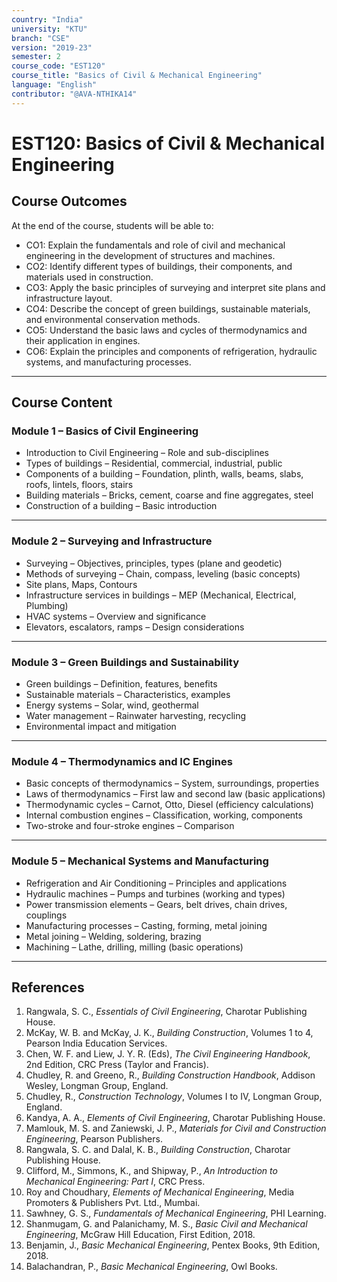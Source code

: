 ```yaml
---
country: "India"
university: "KTU"
branch: "CSE"
version: "2019-23"
semester: 2
course_code: "EST120"
course_title: "Basics of Civil & Mechanical Engineering"
language: "English"
contributor: "@AVA-NTHIKA14"
---
```


# EST120: Basics of Civil & Mechanical Engineering

## Course Outcomes

At the end of the course, students will be able to:

- CO1: Explain the fundamentals and role of civil and mechanical engineering in the development of structures and machines.
- CO2: Identify different types of buildings, their components, and materials used in construction.
- CO3: Apply the basic principles of surveying and interpret site plans and infrastructure layout.
- CO4: Describe the concept of green buildings, sustainable materials, and environmental conservation methods.
- CO5: Understand the basic laws and cycles of thermodynamics and their application in engines.
- CO6: Explain the principles and components of refrigeration, hydraulic systems, and manufacturing processes.

---

## Course Content

### Module 1 – **Basics of Civil Engineering**

- Introduction to Civil Engineering – Role and sub-disciplines  
- Types of buildings – Residential, commercial, industrial, public  
- Components of a building – Foundation, plinth, walls, beams, slabs, roofs, lintels, floors, stairs  
- Building materials – Bricks, cement, coarse and fine aggregates, steel  
- Construction of a building – Basic introduction  

---

### Module 2 – **Surveying and Infrastructure**

- Surveying – Objectives, principles, types (plane and geodetic)  
- Methods of surveying – Chain, compass, leveling (basic concepts)  
- Site plans, Maps, Contours  
- Infrastructure services in buildings – MEP (Mechanical, Electrical, Plumbing)  
- HVAC systems – Overview and significance  
- Elevators, escalators, ramps – Design considerations  

---

### Module 3 – **Green Buildings and Sustainability**

- Green buildings – Definition, features, benefits  
- Sustainable materials – Characteristics, examples  
- Energy systems – Solar, wind, geothermal  
- Water management – Rainwater harvesting, recycling  
- Environmental impact and mitigation  

---

### Module 4 – **Thermodynamics and IC Engines**

- Basic concepts of thermodynamics – System, surroundings, properties  
- Laws of thermodynamics – First law and second law (basic applications)  
- Thermodynamic cycles – Carnot, Otto, Diesel (efficiency calculations)  
- Internal combustion engines – Classification, working, components  
- Two-stroke and four-stroke engines – Comparison  

---

### Module 5 – **Mechanical Systems and Manufacturing**

- Refrigeration and Air Conditioning – Principles and applications  
- Hydraulic machines – Pumps and turbines (working and types)  
- Power transmission elements – Gears, belt drives, chain drives, couplings  
- Manufacturing processes – Casting, forming, metal joining  
- Metal joining – Welding, soldering, brazing  
- Machining – Lathe, drilling, milling (basic operations)  

---

## References

1. Rangwala, S. C., *Essentials of Civil Engineering*, Charotar Publishing House.  
2. McKay, W. B. and McKay, J. K., *Building Construction*, Volumes 1 to 4, Pearson India Education Services.  
3. Chen, W. F. and Liew, J. Y. R. (Eds), *The Civil Engineering Handbook*, 2nd Edition, CRC Press (Taylor and Francis).  
4. Chudley, R. and Greeno, R., *Building Construction Handbook*, Addison Wesley, Longman Group, England.  
5. Chudley, R., *Construction Technology*, Volumes I to IV, Longman Group, England.  
6. Kandya, A. A., *Elements of Civil Engineering*, Charotar Publishing House.  
7. Mamlouk, M. S. and Zaniewski, J. P., *Materials for Civil and Construction Engineering*, Pearson Publishers.  
8. Rangwala, S. C. and Dalal, K. B., *Building Construction*, Charotar Publishing House.  
9. Clifford, M., Simmons, K., and Shipway, P., *An Introduction to Mechanical Engineering: Part I*, CRC Press.  
10. Roy and Choudhary, *Elements of Mechanical Engineering*, Media Promoters & Publishers Pvt. Ltd., Mumbai.  
11. Sawhney, G. S., *Fundamentals of Mechanical Engineering*, PHI Learning.  
12. Shanmugam, G. and Palanichamy, M. S., *Basic Civil and Mechanical Engineering*, McGraw Hill Education, First Edition, 2018.  
13. Benjamin, J., *Basic Mechanical Engineering*, Pentex Books, 9th Edition, 2018.  
14. Balachandran, P., *Basic Mechanical Engineering*, Owl Books.  
